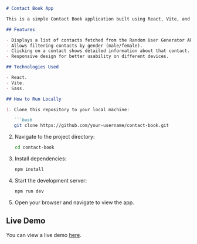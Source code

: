 ```markdown
# Contact Book App

This is a simple Contact Book application built using React, Vite, and Sass. It utilizes the Random User Generator API to fetch random user data.

## Features

- Displays a list of contacts fetched from the Random User Generator API.
- Allows filtering contacts by gender (male/female).
- Clicking on a contact shows detailed information about that contact.
- Responsive design for better usability on different devices.

## Technologies Used

- React.
- Vite.
- Sass.

## How to Run Locally

1. Clone this repository to your local machine:

   ```bash
   git clone https://github.com/your-username/contact-book.git
   ```

2. Navigate to the project directory:

   ```bash
   cd contact-book
   ```

3. Install dependencies:

   ```bash
   npm install
   ```

4. Start the development server:

   ```bash
   npm run dev
   ```

5. Open your browser and navigate to view the app.

## Live Demo

You can view a live demo [here](https://contactbookt.netlify.app/).



